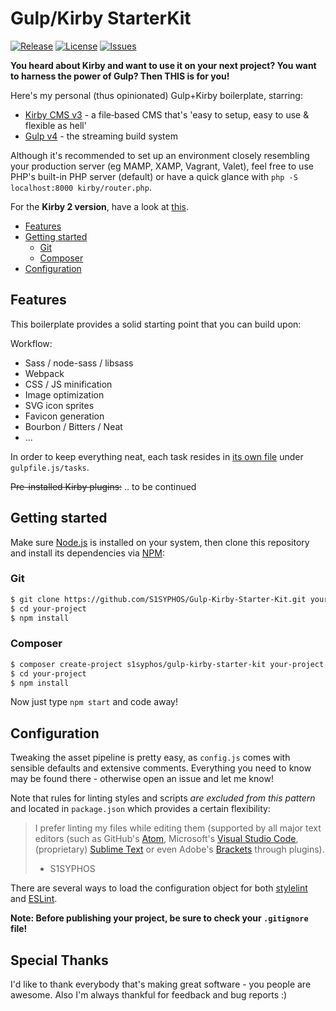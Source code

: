 # Gulp/Kirby StarterKit
[![Release](https://img.shields.io/github/release/S1SYPHOS/Gulp-Kirby-Starter-Kit.svg)](https://github.com/S1SYPHOS/Gulp-Kirby-Starter-Kit/releases) [![License](https://img.shields.io/github/license/S1SYPHOS/Gulp-Kirby-Starter-Kit.svg)](https://github.com/S1SYPHOS/Gulp-Kirby-Starter-Kit/blob/master/LICENSE) [![Issues](https://img.shields.io/github/issues/S1SYPHOS/Gulp-Kirby-Starter-Kit.svg)](https://github.com/S1SYPHOS/Gulp-Kirby-Starter-Kit/issues)

**You heard about Kirby and want to use it on your next project? You want to harness the power of Gulp? Then THIS is for you!**

Here's my personal (thus opinionated) Gulp+Kirby boilerplate, starring:
- [Kirby CMS v3](https://getkirby.com) - a file‑based CMS that's 'easy to setup, easy to use & flexible as hell'
- [Gulp v4](http://gulpjs.com) - the streaming build system

Although it's recommended to set up an environment closely resembling your production server (eg MAMP, XAMP, Vagrant, Valet), feel free to use PHP's built-in PHP server (default) or have a quick glance with `php -S localhost:8000 kirby/router.php`.

For the **Kirby 2 version**, have a look at [this](https://github.com/S1SYPHOS/Gulp-Kirby-Starter-Kit/tree/legacy).

* [Features](#features)
* [Getting started](#getting-started)
  * [Git](#git)
  * [Composer](#composer)
* [Configuration](#configuration)

## Features
This boilerplate provides a solid starting point that you can build upon:

Workflow:
- Sass / node-sass / libsass
- Webpack
- CSS / JS minification
- Image optimization
- SVG icon sprites
- Favicon generation
- Bourbon / Bitters / Neat
- ...

In order to keep everything neat, each task resides in [its own file](https://gulpjs.com/docs/en/getting-started/javascript-and-gulpfiles#splitting-a-gulpfile) under `gulpfile.js/tasks`.

~~Pre-installed Kirby plugins:~~
.. to be continued

## Getting started
Make sure [Node.js](http://nodejs.org/) is installed on your system, then clone this repository and install its dependencies via [NPM](https://npmjs.org/):

### Git

```bash
$ git clone https://github.com/S1SYPHOS/Gulp-Kirby-Starter-Kit.git your-project
$ cd your-project
$ npm install
```

### Composer

```bash
$ composer create-project s1syphos/gulp-kirby-starter-kit your-project
$ cd your-project
$ npm install
```

Now just type `npm start` and code away!

## Configuration
Tweaking the asset pipeline is pretty easy, as `config.js` comes with sensible defaults and extensive comments. Everything you need to know may be found there - otherwise open an issue and let me know!

Note that rules for linting styles and scripts *are excluded from this pattern* and located in `package.json` which provides a certain flexibility:

> I prefer linting my files while editing them (supported by all major text editors (such as GitHub's [Atom](https://atom.io), Microsoft's [Visual Studio Code](https://code.visualstudio.com), (proprietary) [Sublime Text](https://www.sublimetext.com) or even Adobe's [Brackets](http://brackets.io) through plugins).
> - S1SYPHOS

There are several ways to load the configuration object for both [stylelint](https://stylelint.io/user-guide/configuration/#loading-the-configuration-object) and [ESLint](https://eslint.org/docs/user-guide/configuring#configuring-eslint).

**Note: Before publishing your project, be sure to check your `.gitignore` file!**

## Special Thanks
I'd like to thank everybody that's making great software - you people are awesome. Also I'm always thankful for feedback and bug reports :)
